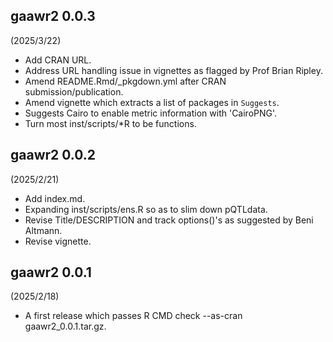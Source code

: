 ## gaawr2 0.0.3

(2025/3/22)

* Add CRAN URL.
* Address URL handling issue in vignettes as flagged by Prof Brian Ripley.
* Amend README.Rmd/_pkgdown.yml after CRAN submission/publication.
* Amend vignette which extracts a list of packages in `Suggests`.
* Suggests Cairo to enable metric information with 'CairoPNG'.
* Turn most inst/scripts/*R to be functions.

## gaawr2 0.0.2

(2025/2/21)

* Add index.md.
* Expanding inst/scripts/ens.R so as to slim down pQTLdata.
* Revise Title/DESCRIPTION and track options()'s as suggested by Beni Altmann.
* Revise vignette.

## gaawr2 0.0.1

(2025/2/18)

* A first release which passes R CMD check --as-cran gaawr2_0.0.1.tar.gz.
